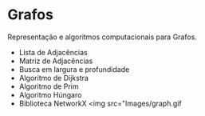 # Grafos
Representação e algoritmos computacionais para Grafos.

* Lista de Adjacências
* Matriz de Adjacências
* Busca em largura e profundidade
* Algoritmo de Dijkstra
* Algoritmo de Prim
* Algoritmo Húngaro
* Biblioteca NetworkX
<img src="Images/graph.gif
